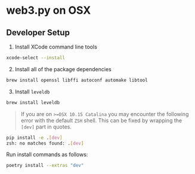 # web3.py on OSX

## Developer Setup

1. Install XCode command line tools

```sh
xcode-select --install
```

2. Install all of the package dependencies

```sh
brew install openssl libffi autoconf automake libtool
```

3. Install `leveldb`

```sh
brew install leveldb
```

> If you are on `>=OSX 10.15 Catalina` you may encounter the following error with the default `ZSH` shell. This can be fixed by wrapping the `[dev]` part in quotes.
```sh
pip install -e .[dev]
zsh: no matches found: .[dev]
```

Run install commands as follows:
```sh
poetry install --extras "dev"
```
